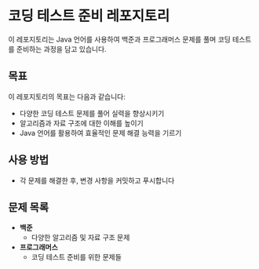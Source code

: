 # 코딩 테스트 준비 레포지토리

이 레포지토리는 Java 언어를 사용하여 백준과 프로그래머스 문제를 풀며 코딩 테스트를 준비하는 과정을 담고 있습니다.

## 목표
이 레포지토리의 목표는 다음과 같습니다:
- 다양한 코딩 테스트 문제를 풀어 실력을 향상시키기
- 알고리즘과 자료 구조에 대한 이해를 높이기
- Java 언어를 활용하여 효율적인 문제 해결 능력을 기르기

## 사용 방법
- 각 문제를 해결한 후, 변경 사항을 커밋하고 푸시합니다
   

## 문제 목록
- **백준**
  - 다양한 알고리즘 및 자료 구조 문제
- **프로그래머스**
  - 코딩 테스트 준비를 위한 문제들
